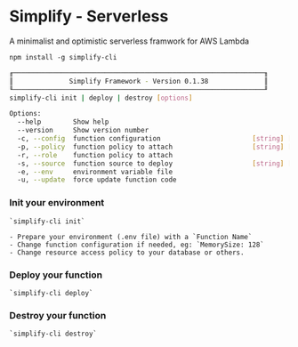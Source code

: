 # Simplify - Serverless
A minimalist and optimistic serverless framwork for AWS Lambda

`npm install -g simplify-cli`

```bash
╓───────────────────────────────────────────────────────────────╖
║              Simplify Framework - Version 0.1.38              ║
╙───────────────────────────────────────────────────────────────╜
simplify-cli init | deploy | destroy [options]

Options:
  --help        Show help                                              [boolean]
  --version     Show version number                                    [boolean]
  -c, --config  function configuration                       [string] [required]
  -p, --policy  function policy to attach                    [string] [required]
  -r, --role    function policy to attach                               [string]
  -s, --source  function source to deploy                    [string] [required]
  -e, --env     environment variable file                               [string]
  -u, --update  force update function code                             [boolean]
 ```
  
### Init your environment

    `simplify-cli init`

    - Prepare your environment (.env file) with a `Function Name`
    - Change function configuration if needed, eg: `MemorySize: 128`
    - Change resource access policy to your database or others.

### Deploy your function

    `simplify-cli deploy`

### Destroy your function

    `simplify-cli destroy`

